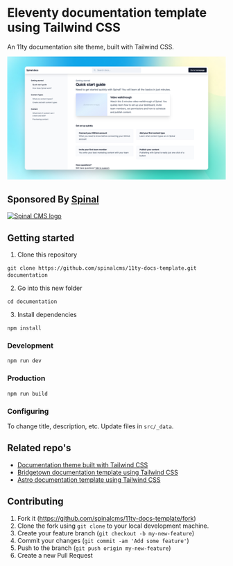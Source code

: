 # Eleventy documentation template using Tailwind CSS

An 11ty documentation site theme, built with Tailwind CSS.

<img src="https://github.com/spinalcms/11ty-docs-template/blob/main/11ty-docs-preview.jpg?raw=true" alt="preview of the Eleventy documentation theme, built with Tailwind CSS" />


## Sponsored By [Spinal](https://spinalcms.com/)

<a href="https://spinalcms.com/" target="_blank">
  <img src="https://user-images.githubusercontent.com/988051/183079316-af747ef2-42a9-47d8-9a0c-488ed4b6a689.jpg" alt="Spinal CMS logo" width="200"/>
</a>


## Getting started

1. Clone this repository

```shell
git clone https://github.com/spinalcms/11ty-docs-template.git documentation
```

2. Go into this new folder

```shell
cd documentation
```

3. Install dependencies

```shell
npm install
```


### Development

```shell
npm run dev
```


### Production

```shell
npm run build
```


### Configuring

To change title, description, etc. Update files in ``src/_data``.


## Related repo's
- [Documentation theme built with Tailwind CSS](https://github.com/SpinalCMS/docs-template)
- [Bridgetown documentation template using Tailwind CSS](https://github.com/SpinalCMS/bridgetown-docs-template)
- [Astro documentation template using Tailwind CSS](https://github.com/SpinalCMS/astro-docs-template)


## Contributing

1. Fork it (https://github.com/spinalcms/11ty-docs-template/fork)
2. Clone the fork using `git clone` to your local development machine.
3. Create your feature branch (`git checkout -b my-new-feature`)
4. Commit your changes (`git commit -am 'Add some feature'`)
5. Push to the branch (`git push origin my-new-feature`)
6. Create a new Pull Request
